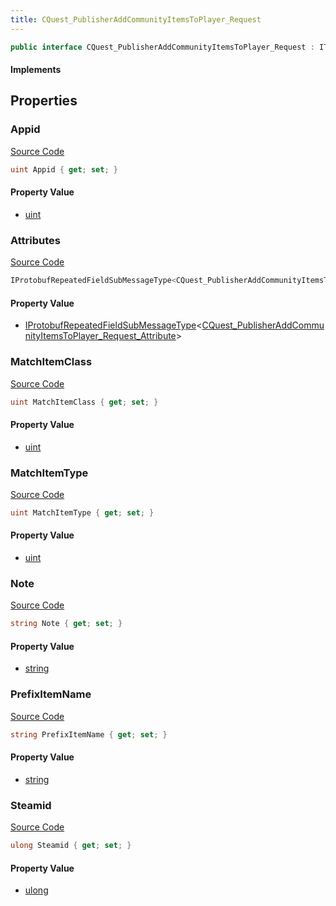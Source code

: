 ```yaml
---
title: CQuest_PublisherAddCommunityItemsToPlayer_Request
---
```


```csharp
public interface CQuest_PublisherAddCommunityItemsToPlayer_Request : ITypedProtobuf<CQuest_PublisherAddCommunityItemsToPlayer_Request>, INativeHandle
```

#### Implements

## Properties

### Appid

[Source Code](https://github.com/swiftly-solution/swiftlys2/blob/beta/managed/src/SwiftlyS2.Generated/Protobufs/Interfaces/CQuest_PublisherAddCommunityItemsToPlayer_Request.cs#L16)

```csharp
uint Appid { get; set; }
```

#### Property Value

- [uint](https://learn.microsoft.com/dotnet/api/system.uint32)

### Attributes

[Source Code](https://github.com/swiftly-solution/swiftlys2/blob/beta/managed/src/SwiftlyS2.Generated/Protobufs/Interfaces/CQuest_PublisherAddCommunityItemsToPlayer_Request.cs#L28)

```csharp
IProtobufRepeatedFieldSubMessageType<CQuest_PublisherAddCommunityItemsToPlayer_Request_Attribute> Attributes { get; }
```

#### Property Value

- [IProtobufRepeatedFieldSubMessageType](/docs/api/shared/netmessages/iprotobufrepeatedfieldsubmessagetype-1)<[CQuest_PublisherAddCommunityItemsToPlayer_Request_Attribute](/docs/api/shared/protobufdefinitions/cquest_publisheraddcommunityitemstoplayer_request_attribute)>

### MatchItemClass

[Source Code](https://github.com/swiftly-solution/swiftlys2/blob/beta/managed/src/SwiftlyS2.Generated/Protobufs/Interfaces/CQuest_PublisherAddCommunityItemsToPlayer_Request.cs#L22)

```csharp
uint MatchItemClass { get; set; }
```

#### Property Value

- [uint](https://learn.microsoft.com/dotnet/api/system.uint32)

### MatchItemType

[Source Code](https://github.com/swiftly-solution/swiftlys2/blob/beta/managed/src/SwiftlyS2.Generated/Protobufs/Interfaces/CQuest_PublisherAddCommunityItemsToPlayer_Request.cs#L19)

```csharp
uint MatchItemType { get; set; }
```

#### Property Value

- [uint](https://learn.microsoft.com/dotnet/api/system.uint32)

### Note

[Source Code](https://github.com/swiftly-solution/swiftlys2/blob/beta/managed/src/SwiftlyS2.Generated/Protobufs/Interfaces/CQuest_PublisherAddCommunityItemsToPlayer_Request.cs#L31)

```csharp
string Note { get; set; }
```

#### Property Value

- [string](https://learn.microsoft.com/dotnet/api/system.string)

### PrefixItemName

[Source Code](https://github.com/swiftly-solution/swiftlys2/blob/beta/managed/src/SwiftlyS2.Generated/Protobufs/Interfaces/CQuest_PublisherAddCommunityItemsToPlayer_Request.cs#L25)

```csharp
string PrefixItemName { get; set; }
```

#### Property Value

- [string](https://learn.microsoft.com/dotnet/api/system.string)

### Steamid

[Source Code](https://github.com/swiftly-solution/swiftlys2/blob/beta/managed/src/SwiftlyS2.Generated/Protobufs/Interfaces/CQuest_PublisherAddCommunityItemsToPlayer_Request.cs#L13)

```csharp
ulong Steamid { get; set; }
```

#### Property Value

- [ulong](https://learn.microsoft.com/dotnet/api/system.uint64)

